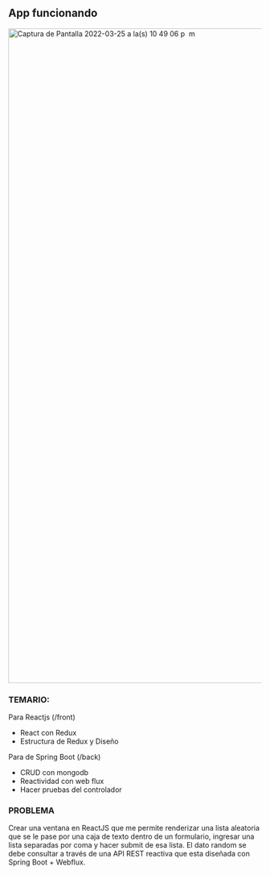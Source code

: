 ## App funcionando

<img width="1300" alt="Captura de Pantalla 2022-03-25 a la(s) 10 49 06 p  m" src="https://user-images.githubusercontent.com/67175347/160223626-ff1c1540-db97-4002-87e7-1ceb9e1fc89c.png">


### TEMARIO: 

Para Reactjs (/front)
- React con Redux
- Estructura de Redux y Diseño

Para de Spring Boot (/back)
- CRUD con mongodb
- Reactividad con web flux
- Hacer pruebas del controlador


### PROBLEMA

Crear una ventana en ReactJS que me permite renderizar una lista aleatoria que se le pase por una caja de texto dentro de un formulario, ingresar una lista separadas por coma y hacer submit de esa lista. El dato random se debe consultar a través de una API REST reactiva que esta diseñada con Spring Boot + Webflux. 





